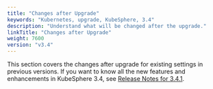```yaml
---
title: "Changes after Upgrade"
keywords: "Kubernetes, upgrade, KubeSphere, 3.4"
description: "Understand what will be changed after the upgrade."
linkTitle: "Changes after Upgrade"
weight: 7600
version: "v3.4"
---
```


This section covers the changes after upgrade for existing settings in previous versions. If you want to know all the new features and enhancements in KubeSphere 3.4, see [Release Notes for 3.4.1](../../../v3.4/release/release-v341/).


